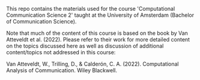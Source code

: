 This repo contains the materials used for the course 'Computational Communication Science 2' taught at the University of Amsterdam (Bachelor of Communication Science).

Note that much of the content of this course is based on the book by Van Atteveldt et al. (2022). Please refer to their work for more detailed content on the topics discussed here as well as discussion of additional content/topics not addressed in this course:

Van Atteveldt, W., Trilling, D., & Calderón, C. A. (2022). Computational Analysis of Communication. Wiley Blackwell.
